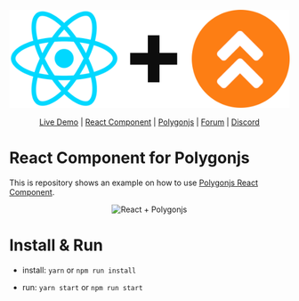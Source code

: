 <p align="center">
<img src="https://github.com/polygonjs/polygonjs-assets/blob/master/tutorials/react/logos.png?raw=true" alt="React + Polygonjs"></img>
</p>

<p align="center">
<a href="https://polygonjs.com/react">Live Demo</a> |
<a href="https://github.com/polygonjs/polygonjs-react">React Component</a> |
<a href="https://polygonjs.com">Polygonjs</a> |
<a href="https://polygonjs.com/forum">Forum</a> |
<a href="https://polygonjs.com/discord">Discord</a>
</p>

# React Component for Polygonjs

This is repository shows an example on how to use [Polygonjs React Component](https://github.com/polygonjs/polygonjs-react).

<p align="center">
<img src="https://github.com/polygonjs/polygonjs-assets/blob/master/tutorials/react/react_example.gif?raw=true" alt="React + Polygonjs"></img>
</p>

# Install & Run

-   install: `yarn` or `npm run install`

-   run: `yarn start` or `npm run start`
